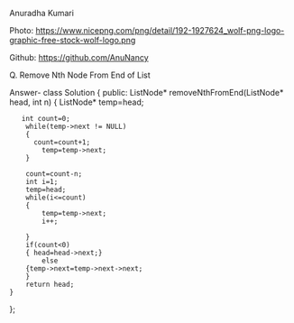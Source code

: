 Anuradha Kumari

Photo: https://www.nicepng.com/png/detail/192-1927624_wolf-png-logo-graphic-free-stock-wolf-logo.png

Github: https://github.com/AnuNancy

Q. Remove Nth Node From End of List

Answer-
class Solution {
public:
    ListNode* removeNthFromEnd(ListNode* head, int n) {
        ListNode* temp=head;
         
       int count=0;
        while(temp->next != NULL)
        {
          count=count+1;
            temp=temp->next;
        }
        
        count=count-n;
        int i=1;
        temp=head;
        while(i<=count)
        {
            temp=temp->next;
            i++;
            
        }
        if(count<0)
        { head=head->next;}
            else
        {temp->next=temp->next->next;
        }
        return head;
    }
    
};
